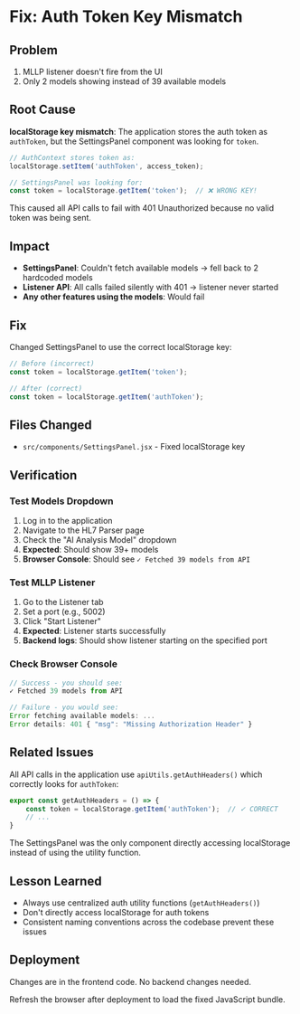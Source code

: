 # Fix: Auth Token Key Mismatch

## Problem
1. MLLP listener doesn't fire from the UI
2. Only 2 models showing instead of 39 available models

## Root Cause
**localStorage key mismatch**: The application stores the auth token as `authToken`, but the SettingsPanel component was looking for `token`.

```javascript
// AuthContext stores token as:
localStorage.setItem('authToken', access_token);

// SettingsPanel was looking for:
const token = localStorage.getItem('token');  // ❌ WRONG KEY!
```

This caused all API calls to fail with 401 Unauthorized because no valid token was being sent.

## Impact
- **SettingsPanel**: Couldn't fetch available models → fell back to 2 hardcoded models
- **Listener API**: All calls failed silently with 401 → listener never started
- **Any other features using the models**: Would fail

## Fix
Changed SettingsPanel to use the correct localStorage key:

```javascript
// Before (incorrect)
const token = localStorage.getItem('token');

// After (correct)
const token = localStorage.getItem('authToken');
```

## Files Changed
- `src/components/SettingsPanel.jsx` - Fixed localStorage key

## Verification

### Test Models Dropdown
1. Log in to the application
2. Navigate to the HL7 Parser page
3. Check the "AI Analysis Model" dropdown
4. **Expected**: Should show 39+ models
5. **Browser Console**: Should see `✓ Fetched 39 models from API`

### Test MLLP Listener
1. Go to the Listener tab
2. Set a port (e.g., 5002)
3. Click "Start Listener"
4. **Expected**: Listener starts successfully
5. **Backend logs**: Should show listener starting on the specified port

### Check Browser Console
```javascript
// Success - you should see:
✓ Fetched 39 models from API

// Failure - you would see:
Error fetching available models: ...
Error details: 401 { "msg": "Missing Authorization Header" }
```

## Related Issues
All API calls in the application use `apiUtils.getAuthHeaders()` which correctly looks for `authToken`:

```javascript
export const getAuthHeaders = () => {
    const token = localStorage.getItem('authToken');  // ✓ CORRECT
    // ...
}
```

The SettingsPanel was the only component directly accessing localStorage instead of using the utility function.

## Lesson Learned
- Always use centralized auth utility functions (`getAuthHeaders()`)
- Don't directly access localStorage for auth tokens
- Consistent naming conventions across the codebase prevent these issues

## Deployment
Changes are in the frontend code. No backend changes needed.

Refresh the browser after deployment to load the fixed JavaScript bundle.
